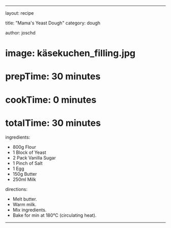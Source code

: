 ---

layout: recipe

title:  "Mama's Yeast Dough"
category: dough 

author: joschd

# image: käsekuchen_filling.jpg

# prepTime: 30 minutes
# cookTime: 0 minutes
# totalTime: 30 minutes


ingredients:
- 800g Flour
- 1 Block of Yeast
- 2 Pack Vanilla Sugar
- 1 Pinch of Salt
- 1 Egg
- 150g Butter
- 250ml Milk

directions:
- Melt butter.
- Warm milk.
- Mix ingredients.
- Bake for min at 180°C (circulating heat).

---